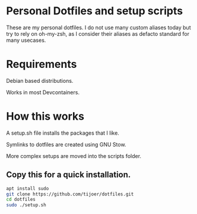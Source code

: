 # Personal Dotfiles and setup scripts

These are my personal dotfiles. I do not use many custom aliases today but try to rely on oh-my-zsh, as I consider their aliases as defacto standard for many usecases.

# Requirements

Debian based distributions.

Works in most Devcontainers.

# How this works

A setup.sh file installs the packages that I like.

Symlinks to dotfiles are created using GNU Stow.

More complex setups are moved into the scripts folder.

## Copy this for a quick installation.

```bash
apt install sudo
git clone https://github.com/tijoer/dotfiles.git
cd dotfiles
sudo ./setup.sh
```

